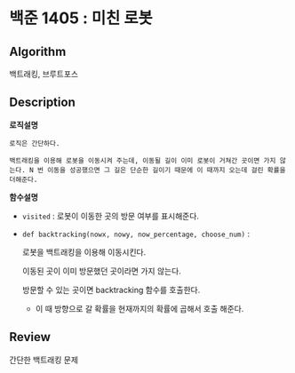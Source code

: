 # 백준 1405 : 미친 로봇

## Algorithm

백트래킹, 브루트포스

## Description
**로직설명**
```
로직은 간단하다.

백트래킹을 이용해 로봇을 이동시켜 주는데, 이동될 길이 이미 로봇이 거쳐간 곳이면 가지 않는다. N 번 이동을 성공했으면 그 길은 단순한 길이기 때문에 이 때까지 오는데 걸린 확률을 더해준다.
```

**함수설명**
+ `visited` : 로봇이 이동한 곳의 방문 여부를 표시해준다.

+ `def backtracking(nowx, nowy, now_percentage, choose_num)` :

    로봇을 백트래킹을 이용해 이동시킨다.

    이동된 곳이 이미 방문했던 곳이라면 가지 않는다.

    방문할 수 있는 곳이면 backtracking 함수를 호출한다.

    + 이 때 방향으로 갈 확률을 현재까지의 확률에 곱해서 호출 해준다.

## Review

간단한 백트래킹 문제
